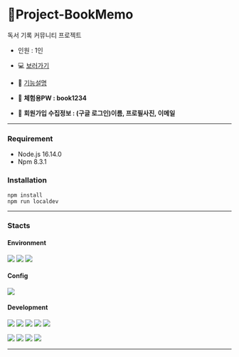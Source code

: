 # 📒Project-BookMemo

독서 기록 커뮤니티 프로젝트

- 인원 : 1인

- 💻 [보러가기](https://lensonee.com/bookproject)
- 📑 [기능설명](https://velog.io/@lenson-lee/%EB%8F%85%EC%84%9C%EA%B8%B0%EB%A1%9D-%EC%9B%B9%EC%82%AC%EC%9D%B4%ED%8A%B8-%EA%B0%9C%EB%B0%9C)

- 👀 **체험용PW : book1234**

- 👥 **회원가입 수집정보 : (구글 로그인)이름, 프로필사진, 이메일**
___
### Requirement

- Node.js 16.14.0
- Npm 8.3.1

### Installation

    npm install
    npm run localdev

---

### Stacts

#### Environment

<img src="https://img.shields.io/badge/visualstudiocode-007ACC?style=for-the-badge&logo=visualstudiocode&logoColor=white"> <img src="https://img.shields.io/badge/git-F05032?style=for-the-badge&logo=git&logoColor=white"> <img src="https://img.shields.io/badge/github-181717?style=for-the-badge&logo=github&logoColor=white">

#### Config

<img src="https://img.shields.io/badge/npm-CB3837?style=for-the-badge&logo=npm&logoColor=white">

#### Development

<img src="https://img.shields.io/badge/javascript-F7DF1E?style=for-the-badge&logo=javascript&logoColor=white"> <img src="https://img.shields.io/badge/next.js-000000?style=for-the-badge&logo=nextdotjs&logoColor=white"> <img src="https://img.shields.io/badge/typescript-3178C6?style=for-the-badge&logo=typescript&logoColor=white"> <img src="https://img.shields.io/badge/reactquery-FF4154?style=for-the-badge&logo=reactquery&logoColor=white"> <img src="https://img.shields.io/badge/tailwindcss-06B6D4?style=for-the-badge&logo=tailwindcss&logoColor=white">

<img src="https://img.shields.io/badge/mysql-4479A1?style=for-the-badge&logo=mysql&logoColor=white"> <img src="https://img.shields.io/badge/prisma-2D3748?style=for-the-badge&logo=prisma&logoColor=white"> <img src="https://img.shields.io/badge/docker-2496ED?style=for-the-badge&logo=docker&logoColor=white">
<img src="https://img.shields.io/badge/ubuntu-E95420?style=for-the-badge&logo=ubuntu&logoColor=white">

---
